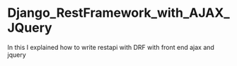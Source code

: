 # Django_RestFramework_with_AJAX_JQuery
In this I explained how to write restapi with DRF with front end ajax and jquery
